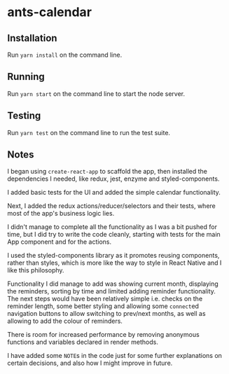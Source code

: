 # ants-calendar

## Installation
Run `yarn install` on the command line.

## Running
Run `yarn start` on the command line to start the node server.

## Testing
Run `yarn test` on the command line to run the test suite.

## Notes

I began using `create-react-app` to scaffold the app, then installed the dependencies I needed, like redux, jest, enzyme and styled-components.

I added basic tests for the UI and added the simple calendar functionality.

Next, I added the redux actions/reducer/selectors and their tests, where most of the app's business logic lies.

I didn't manage to complete all the functionality as I was a bit pushed for time, but I did try to write the code cleanly, starting with tests for the main App component and for the actions.

I used the styled-components library as it promotes reusing components, rather than styles, which is more like the way to style in React Native and I like this philosophy.

Functionality I did manage to add was showing current month, displaying the reminders, sorting by time and limited adding reminder functionality.
The next steps would have been relatively simple i.e. checks on the reminder length, some better styling and allowing some `connect`ed navigation buttons to allow switching to prev/next months, as well as allowing to add the colour of reminders.

There is room for increased performance by removing anonymous functions and variables declared in render methods.

I have added some `NOTE`s in the code just for some further explanations on certain decisions, and also how I might improve in future.
